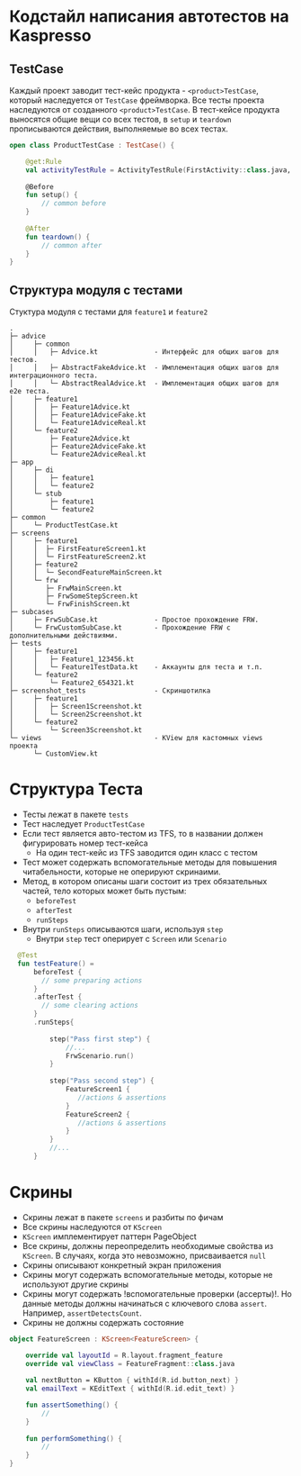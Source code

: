 # Кодстайл написания автотестов на Kaspresso

## TestCase

Каждый проект заводит тест-кейс продукта - ```<product>TestCase```, который наследуется от ```TestCase``` фреймворка.
Все тесты проекта наследуются от созданного ```<product>TestCase```.
В тест-кейсе продукта выносятся общие вещи со всех тестов, в ```setup``` и ```teardown``` прописываются действия, выполняемые во всех тестах.

``` kotlin
open class ProductTestCase : TestCase() {

    @get:Rule
    val activityTestRule = ActivityTestRule(FirstActivity::class.java, true, false)  
        
    @Before
    fun setup() {
        // common before
    }
    
    @After
    fun teardown() {
        // common after
    }
}
```
## Структура модуля с тестами

Стуктура модуля с тестами для ```feature1``` и ```feature2```

```
.
├─ advice
│     ├─ common
│     │   ├─ Advice.kt              - Интерфейс для общих шагов для тестов.
│     │   ├─ AbstractFakeAdvice.kt  - Имплементация общих шагов для интеграционного теста.
│     │   └─ AbstractRealAdvice.kt  - Имплементация общих шагов для е2е теста.
│     ├─ feature1
│     │   ├─ Feature1Advice.kt
│     │   ├─ Feature1AdviceFake.kt
│     │   └─ Feature1AdviceReal.kt
│     └─ feature2
│         ├─ Feature2Advice.kt
│         ├─ Feature2AdviceFake.kt
│         └─ Feature2AdviceReal.kt
├─ app
│     ├─ di
│     │   ├─ feature1
│     │   └─ feature2
│     └─ stub
│         ├─ feature1
│         └─ feature2
├─ common
│     └─ ProductTestCase.kt
├─ screens
│     ├─ feature1
│     │  ├─ FirstFeatureScreen1.kt
│     │  └─ FirstFeatureScreen2.kt  
│     ├─ feature2
│     │  └─ SecondFeatureMainScreen.kt  
│     └─ frw
│        ├─ FrwMainScreen.kt
│        ├─ FrwSomeStepScreen.kt
│        └─ FrwFinishScreen.kt  
├─ subcases   
│     ├─ FrwSubCase.kt              - Простое прохождение FRW.
│     └─ FrwCustomSubCase.kt        - Прохождение FRW с дополнительными действиями.
├─ tests
│     ├─ feature1
│     │   ├─ Feature1_123456.kt
│     │   └─ Feature1TestData.kt    - Аккаунты для теста и т.п.
│     └─ feature2
│         └─ Feature2_654321.kt
├─ screenshot_tests                 - Скриншотилка
│     ├─ feature1
│     │   ├─ Screen1Screenshot.kt  
│     │   └─ Screen2Screenshot.kt    
│     └─ feature2
│         └─ Screen3Screenshot.kt
└─ views                            - KView для кастомных views проекта
      └─ CustomView.kt
```

# Структура Теста

+ Тесты лежат в пакете ```tests```
+ Тест наследует ```ProductTestCase```
+ Если тест является авто-тестом из TFS, то в названии должен фигурировать номер тест-кейса
  + На один тест-кейс из TFS заводится один класс с тестом 
+ Тест может содержать вспомогательные методы для повышения читабельности, которые не оперируют скринаими. 
+ Метод, в котором описаны шаги состоит из трех обязательных частей, тело которых может быть пустым:
  + ```beforeTest```
  + ```afterTest```
  + ```runSteps```
+ Внутри ```runSteps``` описываются шаги, используя ```step``` 
  + Внутри ```step``` тест оперирует с ```Screen``` или ```Scenario```
  
``` kotlin
  @Test
  fun testFeature() = 
      beforeTest {
        // some preparing actions
      }
      .afterTest {
        // some clearing actions
      }
      .runSteps{ 
          
          step("Pass first step") {
              //...
              FrwScenario.run()
          }
          
          step("Pass second step") {
              FeatureScreen1 {
                 //actions & assertions
              }
              FeatureScreen2 {
                 //actions & assertions
              }
          }
          //...
      }
```
# Скрины

+ Скрины лежат в пакете ```screens``` и разбиты по фичам
+ Все скрины наследуются от ```KScreen```
+ ```KScreen``` имплементирует паттерн PageObject
+ Все скрины, должны переопределить необходимые свойства из ```KScreen```. В случаях, когда это невозможно, присваивается ```null```     
+ Скрины описывают конкретный экран приложения
+ Скрины могут содержать вспомогательные методы, которые не используют другие скрины
+ Скрины могут содержать !вспомогательные проверки (ассерты)!. Но данные методы должны начинаться с ключевого слова ```assert```.
Например, ```assertDetectsCount```.
+ Скрины не должны содержать состояние

```kotlin
object FeatureScreen : KScreen<FeatureScreen> {

    override val layoutId = R.layout.fragment_feature
    override val viewClass = FeatureFragment::class.java
    
    val nextButton = KButton { withId(R.id.button_next) }
    val emailText = KEditText { withId(R.id.edit_text) }

    fun assertSomething() {
        //
    }
    
    fun performSomething() {
        // 
    }
}   
```
